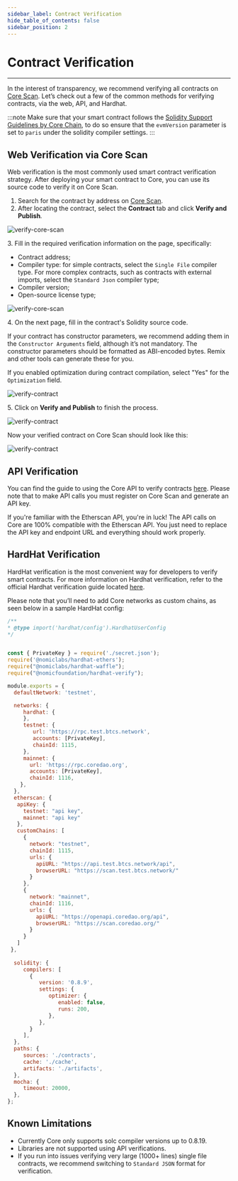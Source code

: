 ```yaml
---
sidebar_label: Contract Verification
hide_table_of_contents: false
sidebar_position: 2
---
```


# Contract Verification

---

In the interest of transparency, we recommend verifying all contracts on [Core Scan](https://scan.coredao.org/). Let’s check out a few of the common methods for verifying contracts, via the web, API, and Hardhat.

:::note
Make sure that your smart contract follows the [Solidity Support Guidelines by Core Chain](./smart-contract-guidelines.md), to do so ensure that the `evmVersion` parameter is set to `paris` under the solidity compiler settings.
:::

## Web Verification via Core Scan

Web verification is the most commonly used smart contract verification strategy. After deploying your smart contract to Core, you can use its source code to verify it on Core Scan.

1. Search for the contract by address on [Core Scan](https://scan.test.btcs.network).
2. After locating the contract, select the **Contract** tab and click **Verify and Publish**_._

![verify-core-scan](../../static/img/contract-verification/contract-verify-1.avif)

3\. Fill in the required verification information on the page, specifically:

- Contract address;
- Compiler type: for simple contracts, select the `Single File` compiler type. For more complex contracts, such as contracts with external imports, select the `Standard Json` compiler type;
- Compiler version;
- Open-source license type;

![verify-core-scan](../../static/img/contract-verification/contract-verify-2.avif)

4\. On the next page, fill in the contract's Solidity source code.

If your contract has constructor parameters, we recommend adding them in the `Constructor Arguments` field, although it’s not mandatory. The constructor parameters should be formatted as ABI-encoded bytes. Remix and other tools can generate these for you.

If you enabled optimization during contract compilation, select "Yes" for the `Optimization` field.

![verify-contract](../../static/img/contract-verification/contract-verify-3.avif)

5\. Click on **Verify and Publish** to finish the process.

![verify-contract](../../static/img/contract-verification/contract-verify-4.avif)

Now your verified contract on Core Scan should look like this:

![verify-contract](../../static/img/contract-verification/contract-verify-5.avif)

## API Verification

You can find the guide to using the Core API to verify contracts [here](https://docs.coredao.org/docs/api/api-documents/contracts). Please note that to make API calls you must register on Core Scan and generate an API key.

If you're familiar with the Etherscan API, you're in luck! The API calls on Core are 100% compatible with the Etherscan API. You just need to replace the API key and endpoint URL and everything should work properly.

## HardHat Verification

HardHat verification is the most convenient way for developers to verify smart contracts. For more information on Hardhat verification, refer to the official Hardhat verification guide located [here](https://hardhat.org/hardhat-runner/plugins/nomicfoundation-hardhat-verify).

Please note that you’ll need to add Core networks as custom chains, as seen below in a sample HardHat config:

```javascript
/**
* @type import('hardhat/config').HardhatUserConfig
*/


const { PrivateKey } = require('./secret.json');
require('@nomiclabs/hardhat-ethers');
require("@nomiclabs/hardhat-waffle");
require("@nomicfoundation/hardhat-verify");

module.exports = {
  defaultNetwork: 'testnet',

  networks: {
     hardhat: {
     },
     testnet: {
        url: 'https://rpc.test.btcs.network',
        accounts: [PrivateKey],
        chainId: 1115,
     },
     mainnet: {
       url: 'https://rpc.coredao.org',
       accounts: [PrivateKey],
       chainId: 1116,
    },
  },
  etherscan: {
   apiKey: {
     testnet: "api key",
     mainnet: "api key"
   },
   customChains: [
     {
       network: "testnet",
       chainId: 1115,
       urls: {
         apiURL: "https://api.test.btcs.network/api",
         browserURL: "https://scan.test.btcs.network/"
       }
     },
     {
       network: "mainnet",
       chainId: 1116,
       urls: {
         apiURL: "https://openapi.coredao.org/api",
         browserURL: "https://scan.coredao.org/"
       }
     }
   ]
 },
 
  solidity: {
     compilers: [
       {
          version: '0.8.9',
          settings: {
             optimizer: {
                enabled: false,
                runs: 200,
             },
          },
       }
     ],
  },
  paths: {
     sources: './contracts',
     cache: './cache',
     artifacts: './artifacts',
  },
  mocha: {
     timeout: 20000,
  },
};

```

## Known Limitations

- Currently Core only supports solc compiler versions up to 0.8.19.
- Libraries are not supported using API verifications.
- If you run into issues verifying very large (1000+ lines) single file contracts, we recommend switching to `Standard JSON` format for verification.
